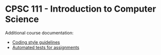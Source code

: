 # CPSC 111 - Introduction to Computer Science

Additional course documentation:

- [Coding style guidelines](./docs/style-guide.md)
- [Automated tests for assignments](./docs/automated-tests.md)
